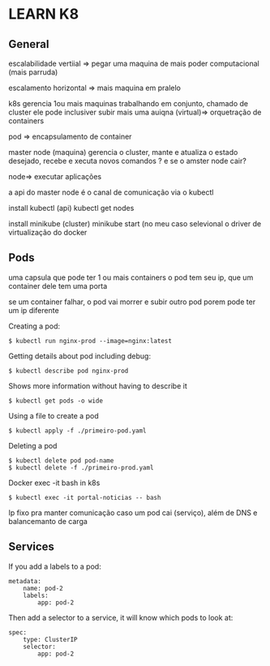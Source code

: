 # LEARN K8
## General
escalabilidade vertiial => pegar uma maquina de mais poder computacional (mais parruda)

escalamento horizontal => mais maquina em pralelo

k8s gerencia 1ou mais maquinas trabalhando em conjunto, chamado de cluster ele pode inclusiver subir mais uma auiqna (virtual)=> orquetração de containers

pod => encapsulamento de container

master node (maquina) gerencia o cluster, mante e atualiza o estado desejado, recebe e xecuta novos comandos
? e se o amster node cair?

node=> executar aplicações

a api do  master node é o canal de comunicação via o kubectl

install kubectl (api)
    kubectl get nodes

install minikube (cluster)
minikube start (no meu caso selevional o driver de virtualização do docker

## Pods
uma capsula que pode ter 1 ou mais containers
o pod tem seu ip, que um container dele tem uma porta

se um container falhar, o pod vai morrer e subir outro pod porem pode ter um ip diferente

Creating a pod:
    
    $ kubectl run nginx-prod --image=nginx:latest

Getting details about pod including debug:
    
    $ kubectl describe pod nginx-prod

Shows more information without having to describe it
    
    $ kubectl get pods -o wide


Using a file to create a pod
    
    $ kubectl apply -f ./primeiro-pod.yaml

Deleting a pod
    
    $ kubectl delete pod pod-name
    $ kubectl delete -f ./primeiro-prod.yaml

Docker exec -it  bash in k8s
    
    $ kubectl exec -it portal-noticias -- bash

Ip fixo pra manter comunicação caso um pod cai (serviço), além de DNS e balancemanto de carga

## Services
If you add a labels to a pod:
    
    metadata:
        name: pod-2
        labels:
            app: pod-2

Then add a selector to a service, it will know which pods to look at:
    
    spec:
        type: ClusterIP
        selector:
            app: pod-2
